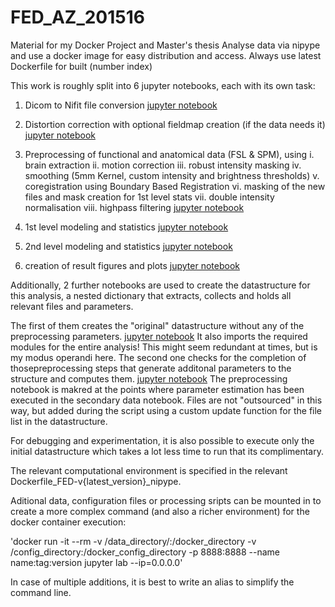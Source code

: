 # FED_AZ_201516

Material for my Docker Project and Master's thesis
Analyse data via nipype and use a docker image for easy distribution and access.
Always use latest Dockerfile for built (number index)

This work is roughly split into 6 jupyter notebooks, each with its own task:

1. Dicom to Nifit file conversion
   [jupyter notebook](data_funclib_scripts_exec/fMRI_Dicom2Nifti.ipynb)

2. Distortion correction with optional fieldmap creation (if the data needs it)
   [jupyter notebook](data_funclib_scripts_exec/fMRI_prestats_distcor.ipynb)

3. Preprocessing of functional and anatomical data (FSL & SPM), using
   i.    brain extraction
   ii.   motion correction
   iii.  robust intensity masking
   iv.   smoothing (5mm Kernel, custom intensity and brightness thresholds)
   v.    coregistration using Boundary Based Registration
   vi.   masking of the new files and mask creation for 1st level stats
   vii.  double intensity normalisation
   viii. highpass filtering
   [jupyter notebook](data_funclib_scripts_exec/fMRI_prestats_preppipeline-struc&func.ipynb)

4. 1st level modeling and statistics
   [jupyter notebook](data_funclib_scripts_exec/fMRI_1stlevel.ipynb)

5. 2nd level modeling and statistics
   [jupyter notebook](data_funclib_scripts_exec/fMRI_2ndlevel.ipynb)

6. creation of result figures and plots
   [jupyter notebook](data_funclib_scripts_exec/fMRI_plots_resultfigures.ipynb)

Additionally, 2 further notebooks are used to create the datastructure for this
analysis, a nested dictionary that extracts, collects and holds all relevant
files and parameters.

The first of them creates the "original" datastructure without any of the
preprocessing parameters. [jupyter notebook](data_funclib_scripts_exec/fMRI_prestats_data-struct.ipynb)
It also imports the required modules for the entire
analysis! This might seem redundant at times, but is my modus operandi here.
The second one checks for the completion of thosepreprocessing steps
that generate additonal parameters to the structure and computes them. [jupyter notebook](data_funclib_scripts_exec/fMRI_prestats_data-struct2-prepadds.ipynb)
The preprocessing notebook is makred at the points where parameter estimation
has been executed in the secondary data notebook.
Files are not "outsourced" in this way, but added during the script
using a custom update function for the file list in the datastructure.

For debugging and experimentation, it is also possible to execute only the
initial datastructure which takes a lot less time to run that its complimentary.

The relevant computational environment is specified in the relevant
Dockerfile_FED-v{latest_version}_nipype.

Aditional data, configuration files or processing sripts can be mounted in to
create a more complex command (and also a richer environment) for the docker container execution:

'docker run -it --rm -v /data_directory/:/docker_directory -v /config_directory:/docker_config_directory -p 8888:8888 --name name:tag:version jupyter lab --ip=0.0.0.0'

In case of multiple additions, it is best to write an alias to simplify the
command line.
